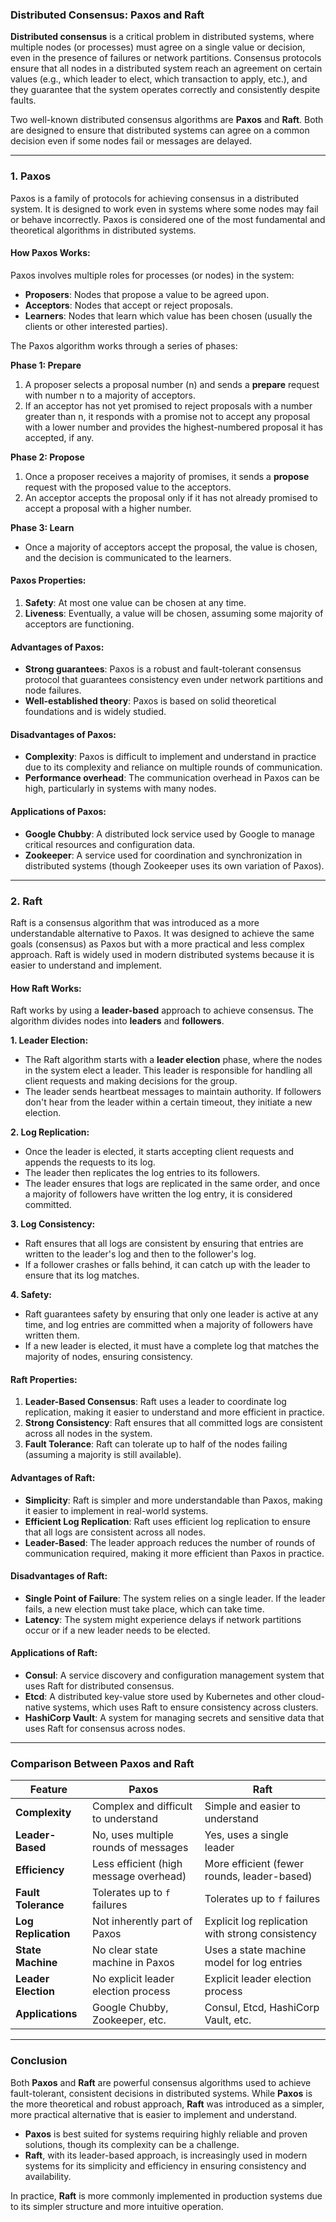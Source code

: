### **Distributed Consensus: Paxos and Raft**

**Distributed consensus** is a critical problem in distributed systems, where multiple nodes (or processes) must agree on a single value or decision, even in the presence of failures or network partitions. Consensus protocols ensure that all nodes in a distributed system reach an agreement on certain values (e.g., which leader to elect, which transaction to apply, etc.), and they guarantee that the system operates correctly and consistently despite faults.

Two well-known distributed consensus algorithms are **Paxos** and **Raft**. Both are designed to ensure that distributed systems can agree on a common decision even if some nodes fail or messages are delayed.

---

### **1. Paxos**

Paxos is a family of protocols for achieving consensus in a distributed system. It is designed to work even in systems where some nodes may fail or behave incorrectly. Paxos is considered one of the most fundamental and theoretical algorithms in distributed systems.

#### **How Paxos Works:**

Paxos involves multiple roles for processes (or nodes) in the system:
- **Proposers**: Nodes that propose a value to be agreed upon.
- **Acceptors**: Nodes that accept or reject proposals.
- **Learners**: Nodes that learn which value has been chosen (usually the clients or other interested parties).

The Paxos algorithm works through a series of phases:

**Phase 1: Prepare**
1. A proposer selects a proposal number (n) and sends a **prepare** request with number n to a majority of acceptors.
2. If an acceptor has not yet promised to reject proposals with a number greater than n, it responds with a promise not to accept any proposal with a lower number and provides the highest-numbered proposal it has accepted, if any.

**Phase 2: Propose**
1. Once a proposer receives a majority of promises, it sends a **propose** request with the proposed value to the acceptors.
2. An acceptor accepts the proposal only if it has not already promised to accept a proposal with a higher number.

**Phase 3: Learn**
- Once a majority of acceptors accept the proposal, the value is chosen, and the decision is communicated to the learners.

#### **Paxos Properties:**
1. **Safety**: At most one value can be chosen at any time.
2. **Liveness**: Eventually, a value will be chosen, assuming some majority of acceptors are functioning.

#### **Advantages of Paxos:**
- **Strong guarantees**: Paxos is a robust and fault-tolerant consensus protocol that guarantees consistency even under network partitions and node failures.
- **Well-established theory**: Paxos is based on solid theoretical foundations and is widely studied.

#### **Disadvantages of Paxos:**
- **Complexity**: Paxos is difficult to implement and understand in practice due to its complexity and reliance on multiple rounds of communication.
- **Performance overhead**: The communication overhead in Paxos can be high, particularly in systems with many nodes.

#### **Applications of Paxos:**
- **Google Chubby**: A distributed lock service used by Google to manage critical resources and configuration data.
- **Zookeeper**: A service used for coordination and synchronization in distributed systems (though Zookeeper uses its own variation of Paxos).

---

### **2. Raft**

Raft is a consensus algorithm that was introduced as a more understandable alternative to Paxos. It was designed to achieve the same goals (consensus) as Paxos but with a more practical and less complex approach. Raft is widely used in modern distributed systems because it is easier to understand and implement.

#### **How Raft Works:**

Raft works by using a **leader-based** approach to achieve consensus. The algorithm divides nodes into **leaders** and **followers**.

**1. Leader Election:**
- The Raft algorithm starts with a **leader election** phase, where the nodes in the system elect a leader. This leader is responsible for handling all client requests and making decisions for the group.
- The leader sends heartbeat messages to maintain authority. If followers don't hear from the leader within a certain timeout, they initiate a new election.

**2. Log Replication:**
- Once the leader is elected, it starts accepting client requests and appends the requests to its log.
- The leader then replicates the log entries to its followers.
- The leader ensures that logs are replicated in the same order, and once a majority of followers have written the log entry, it is considered committed.

**3. Log Consistency:**
- Raft ensures that all logs are consistent by ensuring that entries are written to the leader's log and then to the follower's log.
- If a follower crashes or falls behind, it can catch up with the leader to ensure that its log matches.

**4. Safety:**
- Raft guarantees safety by ensuring that only one leader is active at any time, and log entries are committed when a majority of followers have written them.
- If a new leader is elected, it must have a complete log that matches the majority of nodes, ensuring consistency.

#### **Raft Properties:**
1. **Leader-Based Consensus**: Raft uses a leader to coordinate log replication, making it easier to understand and more efficient in practice.
2. **Strong Consistency**: Raft ensures that all committed logs are consistent across all nodes in the system.
3. **Fault Tolerance**: Raft can tolerate up to half of the nodes failing (assuming a majority is still available).

#### **Advantages of Raft:**
- **Simplicity**: Raft is simpler and more understandable than Paxos, making it easier to implement in real-world systems.
- **Efficient Log Replication**: Raft uses efficient log replication to ensure that all logs are consistent across all nodes.
- **Leader-Based**: The leader approach reduces the number of rounds of communication required, making it more efficient than Paxos in practice.

#### **Disadvantages of Raft:**
- **Single Point of Failure**: The system relies on a single leader. If the leader fails, a new election must take place, which can take time.
- **Latency**: The system might experience delays if network partitions occur or if a new leader needs to be elected.

#### **Applications of Raft:**
- **Consul**: A service discovery and configuration management system that uses Raft for distributed consensus.
- **Etcd**: A distributed key-value store used by Kubernetes and other cloud-native systems, which uses Raft to ensure consistency across clusters.
- **HashiCorp Vault**: A system for managing secrets and sensitive data that uses Raft for consensus across nodes.

---

### **Comparison Between Paxos and Raft**

| **Feature**             | **Paxos**                            | **Raft**                                |
|-------------------------|--------------------------------------|-----------------------------------------|
| **Complexity**           | Complex and difficult to understand  | Simple and easier to understand         |
| **Leader-Based**         | No, uses multiple rounds of messages | Yes, uses a single leader               |
| **Efficiency**           | Less efficient (high message overhead) | More efficient (fewer rounds, leader-based) |
| **Fault Tolerance**      | Tolerates up to `f` failures         | Tolerates up to `f` failures            |
| **Log Replication**      | Not inherently part of Paxos        | Explicit log replication with strong consistency |
| **State Machine**        | No clear state machine in Paxos      | Uses a state machine model for log entries |
| **Leader Election**      | No explicit leader election process  | Explicit leader election process        |
| **Applications**         | Google Chubby, Zookeeper, etc.       | Consul, Etcd, HashiCorp Vault, etc.     |

---

### **Conclusion**

Both **Paxos** and **Raft** are powerful consensus algorithms used to achieve fault-tolerant, consistent decisions in distributed systems. While **Paxos** is the more theoretical and robust approach, **Raft** was introduced as a simpler, more practical alternative that is easier to implement and understand. 

- **Paxos** is best suited for systems requiring highly reliable and proven solutions, though its complexity can be a challenge.
- **Raft**, with its leader-based approach, is increasingly used in modern systems for its simplicity and efficiency in ensuring consistency and availability.

In practice, **Raft** is more commonly implemented in production systems due to its simpler structure and more intuitive operation.

